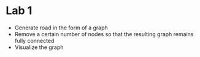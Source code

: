 # Lab 1

* Generate road in the form of a graph
* Remove a certain number of nodes so that the resulting graph remains fully connected
* Visualize the graph
